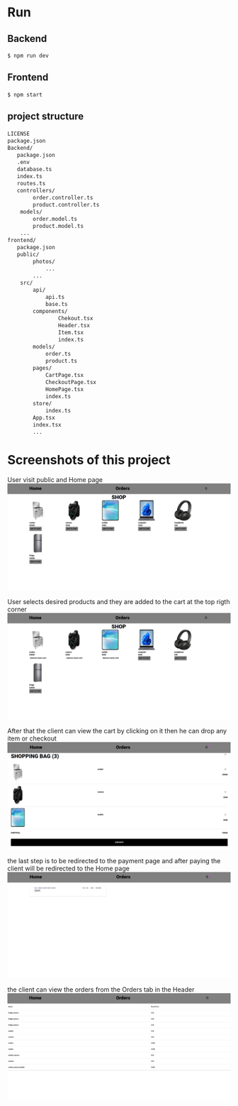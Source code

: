 



# Run
## Backend
```terminal
$ npm run dev
```

## Frontend
```terminal
$ npm start
```

## project structure
```terminal
LICENSE
package.json
Backend/
   package.json
   .env
   database.ts
   index.ts
   routes.ts
   controllers/
        order.controller.ts
        product.controller.ts
    models/
        order.model.ts
        product.model.ts
    ...
frontend/
   package.json
   public/
        photos/
            ...
        ...
    src/
        api/
            api.ts
            base.ts
        components/
                Chekout.tsx
                Header.tsx
                Item.tsx
                index.ts
        models/
            order.ts
            product.ts
        pages/
            CartPage.tsx
            CheckoutPage.tsx
            HomePage.tsx
            index.ts
        store/
            index.ts
        App.tsx
        index.tsx
        ...
```

# Screenshots of this project

User visit public and Home page
![User visit Home page](./screenshots/shop1.PNG)

User selects desired products and they are added to the cart at the top rigth corner
![User can sign in or sign up](./screenshots/shop2.PNG)

After that the client can view the cart by clicking on it then he can drop any item or checkout
![After signing in user can go to account route](./screenshots/shop3.PNG)

the last step is to be redirected to the payment page and after paying the client will be redirected to the Home page
![After signing in user can go to account route](./screenshots/shop4.PNG)

the client can view the orders from the Orders tab in the Header
![After signing in user can go to account route](./screenshots/shop5.PNG)